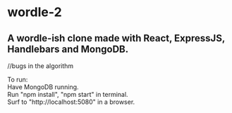 # wordle-2

## A wordle-ish clone made with React, ExpressJS, Handlebars and MongoDB.

//bugs in the algorithm

To run:\
Have MongoDB running.\
Run "npm install", "npm start" in terminal.\
Surf to "http://localhost:5080" in a browser.
